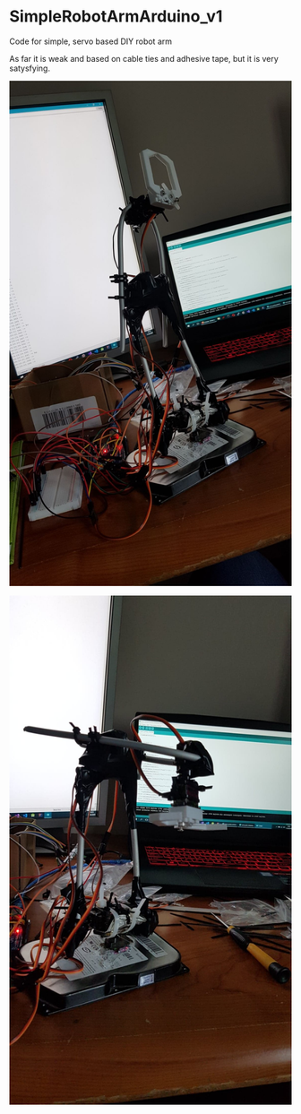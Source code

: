 # SimpleRobotArmArduino_v1
Code for simple, servo based DIY robot arm

As far it is weak and based on cable ties and adhesive tape, but it is very satysfying.

![](/img/103934417_711890399375044_7069763396978209989_n.jpg)

![](/img/103829193_671501400094774_1650151807342340235_n.jpg)


